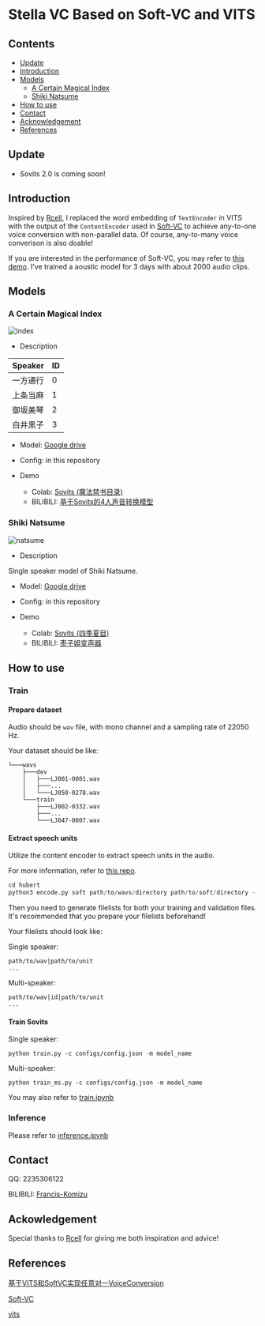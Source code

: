 <h1>Stella VC Based on Soft-VC and VITS</h1>

<h2>Contents</h2>

- [Update](#Update)
- [Introduction](#Introduction)
- [Models](#Models)
  - [A Certain Magical Index](#Index)
  - [Shiki Natsume](#Natsume)
- [How to use](#Usage)
- [Contact](#Contact)
- [Acknowledgement](#Ack)
- [References](#References)

<h2 id="Update">Update</h2>

- Sovits 2.0 is coming soon!

<h2 id="Introduction">Introduction</h2>

Inspired by [Rcell](https://space.bilibili.com/343303724/?spm_id_from=333.999.0.0), I replaced the word embedding of `TextEncoder` in VITS with the output of the `ContentEncoder` used in [Soft-VC](https://github.com/bshall/soft-vc) to achieve any-to-one voice conversion with non-parallel data. Of course, any-to-many voice converison is also doable!

If you are interested in the performance of Soft-VC, you may refer to [this demo](https://colab.research.google.com/drive/11L10uz2VsF3_YCanXKYiA3mo9eMW4ueL?usp=sharing). I've trained a aoustic model for
3 days with about 2000 audio clips. 

<h2 id="Models">Models</h2>

<h3 id="Index">A Certain Magical Index</h3>

![index](assets/cover5.png)

- Description

|Speaker|ID|
|-|-|
|一方通行|0|
|上条当麻|1|
|御坂美琴|2|
|白井黑子|3|

- Model: [Google drive](https://drive.google.com/file/d/1QfLYyqCEKlqC6fLYccISoIRxeqKEUtLs/view?usp=sharing)

- Config: in this repository

- Demo
  - Colab: [Sovits (魔法禁书目录)](https://colab.research.google.com/drive/1OjfH2zpRkLFRp92aU6jAGhqZNopfZMjC?usp=sharing)
  - BILIBILI: [基于Sovits的4人声音转换模型](https://www.bilibili.com/video/BV1zY4y1T71W?share_source=copy_web&vd_source=630b87174c967a898cae3765fba3bfa8)

<h3 id="Natsume">Shiki Natsume</h3>

![natsume](assets/cover2.png)

- Description

Single speaker model of Shiki Natsume.

- Model: [Google drive](https://drive.google.com/file/d/1eco4a1KTQt6YHv6Nza9XesF3Ao6JktBL/view?usp=sharing)

- Config: in this repository

- Demo
  - Colab: [Sovits (四季夏目)](https://colab.research.google.com/drive/190IbYEorG1wnw-QbUPH9SD6JytLF0KRv?usp=sharing)
  - BILIBILI: [枣子姐变声器](https://www.bilibili.com/video/BV13e411u7f1?share_source=copy_web&vd_source=630b87174c967a898cae3765fba3bfa8)

<h2 id="Usage">How to use</h2>

### Train

#### Prepare dataset

Audio should be `wav` file, with mono channel and a sampling rate of 22050 Hz. 

Your dataset should be like:

```
└───wavs
    ├───dev
    │   ├───LJ001-0001.wav
    │   ├───...
    │   └───LJ050-0278.wav
    └───train
        ├───LJ002-0332.wav
        ├───...
        └───LJ047-0007.wav
```

#### Extract speech units

Utilize the content encoder to extract speech units in the audio.

For more information, refer to [this repo](https://github.com/bshall/acoustic-model).

```python
cd hubert
python3 encode.py soft path/to/wavs/directory path/to/soft/directory --extension .wav
```
Then you need to generate filelists for both your training and validation files. It's recommended that you prepare your filelists beforehand!

Your filelists should look like:

Single speaker:

```
path/to/wav|path/to/unit
...
```

Multi-speaker:

```
path/to/wav|id|path/to/unit
...
```

#### Train Sovits

Single speaker:

```
python train.py -c configs/config.json -m model_name
```

Multi-speaker:

```
python train_ms.py -c configs/config.json -m model_name
```

You may also refer to [train.ipynb](train.ipynb)

### Inference

Please refer to [inference.ipynb](inference.ipynb)

<h2 id="Contact">Contact</h2>

QQ: 2235306122

BILIBILI: [Francis-Komizu](https://space.bilibili.com/636704927)

<h2 id="Ack">Ackowledgement</h2>

Special thanks to [Rcell](https://space.bilibili.com/343303724/?spm_id_from=333.999.0.0) for giving me both inspiration and advice!

<h2 id="References">References</h2>

[基于VITS和SoftVC实现任意对一VoiceConversion](https://www.bilibili.com/video/BV1S14y1x78X?share_source=copy_web&vd_source=630b87174c967a898cae3765fba3bfa8)

[Soft-VC](https://github.com/bshall/soft-vc)

[vits](https://github.com/jaywalnut310/vits)
